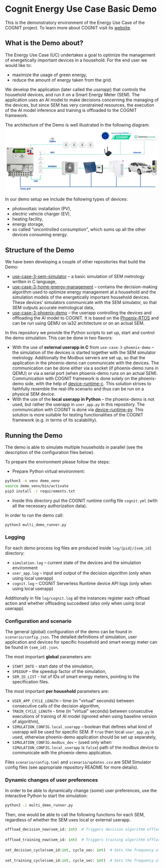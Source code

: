 # Cognit Energy Use Case Basic Demo

This is the demonstratory environment of the Energy Use Case of the COGNIT project. To learn more about COGNIT visit its [website](https://cognit.sovereignedge.eu/).

## What is the Demo about?

The Energy Use Case (UC) undertakes a goal to optimize the management of energetically important devices in a household. For the end user we would like to:

* maximize the usage of green energy,
* reduce the amount of energy taken from the grid.

We develop the application (later called the *userapp*) that controls the household devices, and run it on a Smart Energy Meter (SEM). The application uses an AI model to make decisions concerning the managing of the devices, but since SEM has very constrained resources, the execution of the AI model inference and training is offloaded to the COGNIT framework.

The architecture of the Demo is well illustrated in the following diagram:
![demo architecture diagram](demo_arch.png)

In our demo setup we include the following types of devices:

* photovoltaic installation (PV),
* electric vehicle charger (EV),
* heating facility,
* energy storage,
* so called "uncontrolled consumption", which sums up all the other devices consuming energy.

## Structure of the Demo

We have been developing a couple of other repositories that build the Demo:

* [use-case-3-sem-simulator](https://github.com/SovereignEdgeEU-COGNIT/use-case-3-sem-simulator) – a basic simulation of SEM metrology written in C language,
* [use-case-3-home-energy-management](https://github.com/SovereignEdgeEU-COGNIT/use-case-3-home-energy-management) – contains the decision-making algorithm used to optimize energy management at a household and the simulation models of the energetically important household devices. These devices' simulators communicate with the SEM simulator, so that SEM outputs accurate metrological data,
* [use-case-3-phoenix-demo](https://github.com/SovereignEdgeEU-COGNIT/use-case-3-phoenix-demo) – the userapp controlling the devices and offloading the AI model to COGNIT. It is based on the [Phoenix-RTOS](https://github.com/phoenix-rtos/phoenix-rtos-project) and can be run using QEMU on ia32 architecture or on an actual SEM.

In this repository we provide the Python scripts to set up, start and control the demo simulation. This can be done in two flavors:

* With the use of **external userapp in C** from `use-case-3-phoenix-demo` – the simulation of the devices is started together with the SEM simulator metrology. Additionally the Modbus servers are set up, so that the application in the phoenix-demo can communicate with the devices. The communication can be done either via a socket (if phoenix-demo runs in QEMU) or via a serial port (when phoenix-demo runs on an actual SEM). Communication with COGNIT framework is done solely on the phoenix-demo side, with the help of [device-runtime-c](https://github.com/SovereignEdgeEU-COGNIT/device-runtime-c). This solution strives to faithfully resemble the real-life scenario and thus can be run on a physical SEM device.
* With the use of the **local userapp in Python** – the phoenix-demo is not used, but rather the userapp in `user_app.py` in this repository. The communication with COGNIT is done via [device-runtime-py](https://github.com/SovereignEdgeEU-COGNIT/device-runtime-py). This solution is more suitable for testing functionalities of the COGNIT framework (e.g. in terms of its scalability).

## Running the Demo

The demo is able to simulate multiple households in parallel (see the description of the configuration files below).

To prepare the environment please follow the steps:

* Prepare Python virtual environment:

```bash
python3 -m venv demo_venv
source demo_venv/bin/activate
pip3 install -r requirements.txt
```

* Inside this directory put the COGNIT runtime config file `cognit.yml` (with all the necessary authorization data).

In order to run the demo call:

```bash
python3 multi_demo_runner.py
```

### Logging

For each demo process log files are produced inside `log/{pid}/{sem_id}` directory:

* `simulation.log` – current state of the devices and the simulation environment
* `user_app.log` – input and output of the decision algorithm (only when using local userapp)
* `cognit.log` – COGNIT Serverless Runtime device API logs (only when using local userapp)

Additionally in file `log/cognit.log` all the instances register each offload action and whether offloading succedeed (also only when using local userapp).

### Configuration and scenario

The general (global) configuration of the demo can be found in `scenario/config.json`. The detailed definitions of simulation, user application and devices for specific household and smart energy meter can be found in `{sem_id}.json`.

The most important **global** parameters are:

* `START_DATE` - start date of the simulation,
* `SPEEDUP` – the speedup factor of the simulation,
* `SEM_ID_LIST` - list of IDs of smart energy meters, pointing to the specification files.

The most important **per household** parameters are:

* `USER_APP_CYCLE_LENGTH` – time (in "virtual" seconds) between consecutive calls of the decision algorithm,
* `TRAIN_CYCLE_LENGTH` - time (in "virtual" seconds) between consecutive executions of training of AI model (ignored when using baseline version of algorithm),
* `SIMULATION_CONFIG.local_userapp` – boolean that defines what kind of userapp will be used for specific SEM. If `true` then local `user_app.py` is used, otherwise phoenix-demo application should be set up separately,
* `SIMULATION_CONFIG.modbus_dev` – (used only when `SIMULATION_CONFIG.local_userapp` is `false`) path of the modbus device to communicate with the phoenix-demo application.

Files `scenario/config.toml` and `scenario/updates.csv` are SEM Simulator config files (see appropriate repository README for more details).

### Dynamic changes of user preferences

In order to be able to dynamically change (some) user preferences, use the interactive Python to start the simulation:

```bash
python3 -i multi_demo_runner.py
```

Then, one would be able to call the following functions for each SEM, regardless of whether the SEM uses local or external userapp.

```python
offload_decision_now(sem_id: int)  # Triggers decision algorithm offloading immediately.

offload_training_now(sem_id: int)  # Triggers training algorithm offloading immediately.

set_decision_cycle(sem_id:int, cycle_sec: int)  # Sets the frequency of decision making.

set_training_cycle(sem_id:int, cycle_sec: int)  # Sets the frequency of the training.
```
